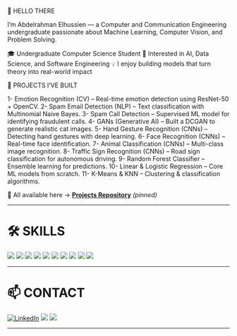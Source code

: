 👋 HELLO THERE

I’m Abdelrahman Elhussien — a Computer and Communication Engineering undergraduate passionate about Machine Learning, Computer Vision, and Problem Solving.

🎓 Undergraduate Computer Science Student
🧠 Interested in AI, Data Science, and Software Engineering
💡 I enjoy building models that turn theory into real-world impact

🚀 PROJECTS I’VE BUILT

1- Emotion Recognition (CV) – Real-time emotion detection using ResNet-50 + OpenCV.
2- Spam Email Detection (NLP) – Text classification with Multinomial Naive Bayes.
3- Spam Call Detection – Supervised ML model for identifying fraudulent calls.
4- GANs (Generative AI) – Built a DCGAN to generate realistic cat images.
5- Hand Gesture Recognition (CNNs) – Detecting hand gestures with deep learning.
6- Face Recognition (CNNs) – Real-time face identification.
7- Animal Classification (CNNs) – Multi-class image recognition.
8- Traffic Sign Recognition (CNNs) – Road sign classification for autonomous driving.
9- Random Forest Classifier – Ensemble learning for predictions.
10- Linear & Logistic Regression – Core ML models from scratch.
11- K-Means & KNN – Clustering & classification algorithms.

📌 All available here → [**Projects Repository**](https://github.com/Abdelrahman-elhussien/Projects) *(pinned)*  

---

# 🛠️ SKILLS

<p align="left">  
<img src="https://img.shields.io/badge/Python-3776AB?style=for-the-badge&logo=python&logoColor=white"/>  
<img src="https://img.shields.io/badge/Numpy-013243?style=for-the-badge&logo=numpy&logoColor=white"/>  
<img src="https://img.shields.io/badge/Pandas-150458?style=for-the-badge&logo=pandas&logoColor=white"/>  
<img src="https://img.shields.io/badge/Jupyter-F37626?style=for-the-badge&logo=jupyter&logoColor=white"/>  
<img src="https://img.shields.io/badge/scikit--learn-F7931E?style=for-the-badge&logo=scikit-learn&logoColor=white"/>  
<img src="https://img.shields.io/badge/PyTorch-EE4C2C?style=for-the-badge&logo=pytorch&logoColor=white"/>  
<img src="https://img.shields.io/badge/OpenCV-5C3EE8?style=for-the-badge&logo=opencv&logoColor=white"/>  
<img src="https://img.shields.io/badge/C++-00599C?style=for-the-badge&logo=cplusplus&logoColor=white"/>  
<img src="https://img.shields.io/badge/Git-F05032?style=for-the-badge&logo=git&logoColor=white"/>  
<img src="https://img.shields.io/badge/GitHub-181717?style=for-the-badge&logo=github&logoColor=white"/>  
</p>  

---

# 📫 CONTACT

[![LinkedIn](https://img.shields.io/badge/LinkedIn-0A66C2?style=for-the-badge&logo=linkedin&logoColor=white)](https://www.linkedin.com/in/abd-elrahmanman/)
<a href="mailto:abdelrahmanidris2005@gmail.com"><img src="https://img.shields.io/badge/Gmail-D14836?style=for-the-badge&logo=gmail&logoColor=white"/></a>
<a href="https://github.com/Abdelrahman-elhussien?tab=followers"><img src="https://img.shields.io/github/followers/Abdelrahman-elhussien?label=Follow&style=for-the-badge"/></a>

---


<!--
**Abdelrahman-elhussien/Abdelrahman-elhussien** is a ✨ _special_ ✨ repository because its `README.md` (this file) appears on your GitHub profile.

Here are some ideas to get you started:

- 🔭 I’m currently working on ...
- 🌱 I’m currently learning ...
- 👯 I’m looking to collaborate on ...
- 🤔 I’m looking for help with ...
- 💬 Ask me about ...
- 📫 How to reach me: ...
- 😄 Pronouns: ...
- ⚡ Fun fact: ...
-->
